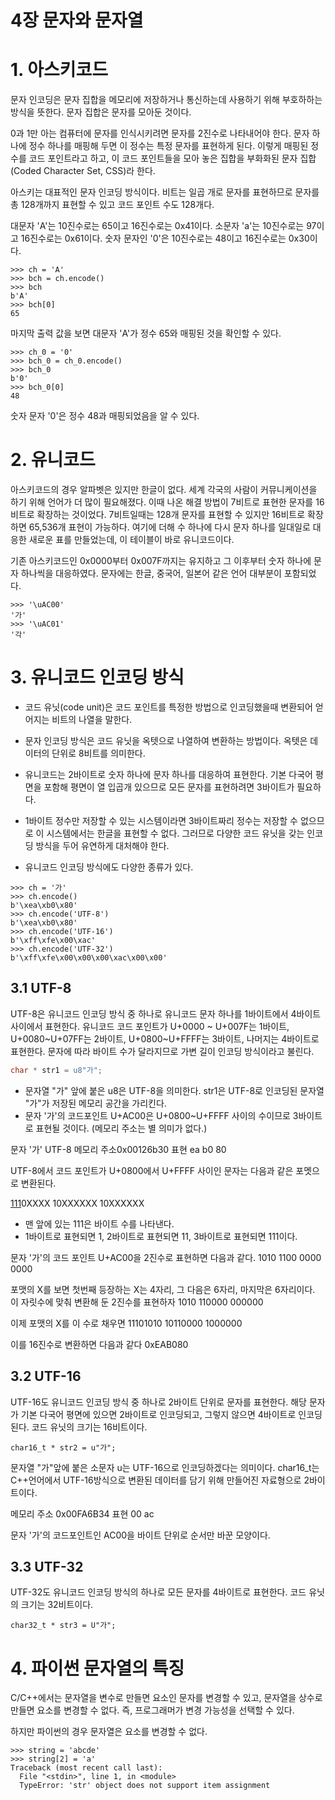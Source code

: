 # 4장 문자와 문자열

# 1. 아스키코드

문자 인코딩은 문자 집합을 메모리에 저장하거나 통신하는데 사용하기 위해 부호하하는 방식을 뜻한다.
문자 집합은 문자를 모아둔 것이다.

0과 1만 아는 컴퓨터에 문자를 인식시키려면 문자를 2진수로 나타내어야 한다.
문자 하나에 정수 하나를 매핑해 두면 이 정수는 특정 문자를 표현하게 된다. 이렇게 매핑된 정수를 코드 포인트라고 하고, 이 코드 포인트들을 모아 놓은 집합을 부화화된 문자 집합(Coded Character Set, CSS)라 한다.

아스키는 대표적인 문자 인코딩 방식이다. 비트는 일곱 개로 문자를 표현하므로 문자를 총 128개까지 표현할 수 있고 코드 포인트 수도 128개다.

대문자 'A'는 10진수로는 65이고 16진수로는 0x41이다. 소문자 'a'는 10진수로는 97이고 16진수로는 0x61이다. 숫자 문자인 '0'은 10진수로는 48이고 16진수로는 0x30이다.

```
>>> ch = 'A'
>>> bch = ch.encode()
>>> bch
b'A'
>>> bch[0]
65
```

마지막 출력 값을 보면 대문자 'A'가 정수 65와 매핑된 것을 확인할 수 있다.


```
>>> ch_0 = '0'
>>> bch_0 = ch_0.encode()
>>> bch_0
b'0'
>>> bch_0[0]
48
```

숫자 문자 '0'은 정수 48과 매핑되었음을 알 수 있다.

# 2. 유니코드

아스키코드의 경우 알파벳은 있지만 한글이 없다.
세계 각국의 사람이 커뮤니케이션을 하기 위해 언어가 더 많이 필요해졌다. 이때 나온 해결 방법이 7비트로 표현한 문자를 16비트로 확장하는 것이었다. 7비트일때는 128개 문자를 표현할 수 있지만 16비트로 확장하면 65,536개 표현이 가능하다. 여기에 더해 수 하나에 다시 문자 하나를 일대일로 대응한 새로운 표를 만들었는데, 이 테이블이 바로 유니코드이다.

기존 아스키코드인 0x0000부터 0x007F까지는 유지하고 그 이후부터 숫자 하나에 문자 하나씩을 대응하였다. 문자에는 한글, 중국어, 일본어 같은 언어 대부분이 포함되었다. 

```
>>> '\uAC00'
'가'
>>> '\uAC01'
'각'
```

# 3. 유니코드 인코딩 방식

- 코드 유닛(code unit)은 코드 포인트를 특정한 방법으로 인코딩했을때 변환되어 얻어지는 비트의 나열을 말한다. 
- 문자 인코딩 방식은 코드 유닛을 옥텟으로 나열하여 변환하는 방법이다. 옥텟은 데이터의 단위로 8비트를 의미한다. 

- 유니코드는 2바이트로 숫자 하나에 문자 하나를 대응하여 표현한다. 기본 다국어 평면을 포함해 평면이 열 입곱개 있으므로 모든 문자를 표현하려면 3바이트가 필요하다.
- 1바이트 정수만 저장할 수 있는 시스템이라면 3바이트짜리 정수는 저장할 수 없으므로 이 시스템에서는 한글을 표현할 수 없다. 그러므로 다양한 코드 유닛을 갖는 인코딩 방식을 두어 유연하게 대처해야 한다.
- 유니코드 인코딩 방식에도 다양한 종류가 있다.

```
>>> ch = '가'
>>> ch.encode()
b'\xea\xb0\x80'
>>> ch.encode('UTF-8')
b'\xea\xb0\x80'
>>> ch.encode('UTF-16')
b'\xff\xfe\x00\xac'
>>> ch.encode('UTF-32')
b'\xff\xfe\x00\x00\x00\xac\x00\x00'
```

## 3.1 UTF-8

UTF-8은 유니코드 인코딩 방식 중 하나로 유니코드 문자 하나를 1바이트에서 4바이트 사이에서 표현한다. 
유니코드 코드 포인트가 U+0000 ~ U+007F는 1바이트, U+0080~U+07FF는 2바이트, U+0800~U+FFFF는 3바이트, 나머지는 4바이트로 표현한다.
문자에 따라 바이트 수가 달라지므로 가변 길이 인코딩 방식이라고 불린다.

```C
char * str1 = u8"가";
```

- 문자열 "가" 앞에 붙은 u8은 UTF-8을 의미한다. str1은 UTF-8로 인코딩된 문자열 "가"가 저장된 메모리 공간을 가리킨다.
- 문자 '가'의 코드포인트 U+AC00은 U+0800~U+FFFF 사이의 수이므로 3바이트로 표현될 것이다. (메모리 주소는 별 의미가 없다.)

문자 '가' UTF-8
메모리 주소0x00126b30
표현 ea b0 80

UTF-8에서 코드 포인트가 U+0800에서 U+FFFF 사이인 문자는 다음과 같은 포멧으로 변환된다. 

<u>111</u>0XXXX 10XXXXXX 10XXXXXX

- 맨 앞에 있는 111은 바이트 수를 나타낸다.
- 1바이트로 표현되면 1, 2바이트로 표현되면 11, 3바이트로 표현되면 111이다.

문자 '가'의 코드 포인트 U+AC00을 2진수로 표현하면 다음과 같다.
1010 1100 0000 0000

포맷의 X를 보면 첫번째 등장하는 X는 4자리, 그 다음은 6자리, 마지막은 6자리이다. 이 자릿수에 맞춰 변환해 둔 2진수를 표현하자
1010 110000 000000

이제 포맷의 X를 이 수로 채우면
11101010 10110000 1000000

이를 16진수로 변환하면 다음과 같다
0xEAB080

## 3.2 UTF-16

UTF-16도 유니코드 인코딩 방식 중 하나로 2바이트 단위로 문자를 표현한다. 해당 문자가 기본 다국어 평면에 있으면 2바이트로 인코딩되고, 그렇지 않으면 4바이트로 인코딩된다. 코드 유닛의 크기는 16비트이다.

```
char16_t * str2 = u"가";
```

문자열 "가"앞에 붙은 소문자 u는 UTF-16으로 인코딩하겠다는 의미이다. char16\_t는 C++언어에서 UTF-16방식으로 변환된 데이터를 담기 위해 만들어진 자료형으로 2바이트이다. 

메모리 주소 0x00FA6B34
표현 00 ac

문자 '가'의 코드포인트인 AC00을 바이트 단위로 순서만 바꾼 모양이다.

## 3.3 UTF-32

UTF-32도 유니코드 인코딩 방식의 하나로 모든 문자를 4바이트로 표현한다. 코드 유닛의 크기는 32비트이다.
```
char32_t * str3 = U"가";
```

# 4. 파이썬 문자열의 특징

C/C++에서는 문자열을 변수로 만들면 요소인 문자를 변경할 수 있고, 문자열을 상수로 만들면 요소를 변경할 수 없다. 즉, 프로그래머가 변경 가능성을 선택할 수 있다.

하지만 파이썬의 경우 문자열은 요소를 변경할 수 없다.
```
>>> string = 'abcde'
>>> string[2] = 'a'
Traceback (most recent call last):
  File "<stdin>", line 1, in <module>
  TypeError: 'str' object does not support item assignment
```


